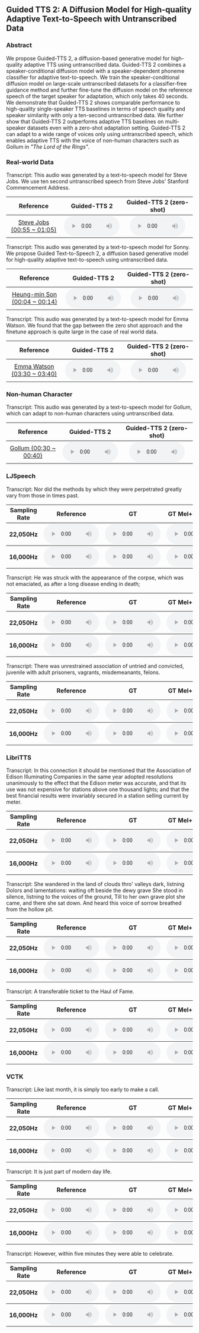 ## Guided TTS 2: A Diffusion Model for High-quality Adaptive Text-to-Speech with Untranscribed Data

### Abstract

We propose Guided-TTS 2, a diffusion-based generative model for high-quality adaptive TTS using untranscribed data. Guided-TTS 2 combines a speaker-conditional diffusion model with a speaker-dependent phoneme classifier for adaptive text-to-speech. We train the speaker-conditional diffusion model on large-scale untranscribed datasets for a classifier-free guidance method and further fine-tune the diffusion model on the reference speech of the target speaker for adaptation, which only takes 40 seconds. We demonstrate that Guided-TTS 2 shows comparable performance to high-quality single-speaker TTS baselines in terms of speech quality and speaker similarity with only a ten-second untranscribed data. We further show that Guided-TTS 2 outperforms adaptive TTS baselines on multi-speaker datasets even with a zero-shot adaptation setting. Guided-TTS 2 can adapt to a wide range of voices only using untranscribed speech, which enables adaptive TTS with the voice of non-human characters such as Gollum in _"The Lord of the Rings"_.


### Real-world Data

Transcript: This audio was generated by a text-to-speech model for Steve Jobs. We use ten second untranscribed speech from Steve Jobs' Stanford Commencement Address.
<table>
	<thead>
		<tr>
			<th style="text-align: center">Reference</th>
			<th style="text-align: center">Guided-TTS 2</th>
			<th style="text-align: center">Guided-TTS 2 (zero-shot)</th>
		</tr>
	</thead>
	<tbody>
		<tr>
			<td style="text-align: center"><a href="https://www.youtube.com/watch?v=UF8uR6Z6KLc">Steve Jobs (00:55 ~ 01:05)</a></td>
			<td style="text-align: center"><audio controls style="width: 150px;"><source src="wavs/Jobs/1_guidedtts2.wav" type="audio/wav"></audio></td>
			<td style="text-align: center"><audio controls style="width: 150px;"><source src="wavs/Jobs/1_guidedtts2_zero.wav" type="audio/wav"></audio></td>
		</tr>
	</tbody>
</table>

Transcript: This audio was generated by a text-to-speech model for Sonny. We propose Guided Text-to-Speech 2, a diffusion based generative model for high-quality adaptive text-to-speech using untranscribed data.
<table>
	<thead>
		<tr>
			<th style="text-align: center">Reference</th>
			<th style="text-align: center">Guided-TTS 2</th>
			<th style="text-align: center">Guided-TTS 2 (zero-shot)</th>
		</tr>
	</thead>
	<tbody>
		<tr>
			<td style="text-align: center"><a href="https://www.youtube.com/watch?v=9HNuti1Kt1o?start=4&end=14">Heung-min Son (00:04 ~ 00:14)</a></td>
			<td style="text-align: center"><audio controls style="width: 150px;"><source src="wavs/Son/1_guidedtts2.wav" type="audio/wav"></audio></td>
			<td style="text-align: center"><audio controls style="width: 150px;"><source src="wavs/Son/1_guidedtts2_zero.wav" type="audio/wav"></audio></td>
		</tr>
	</tbody>
</table>

Transcript: This audio was generated by a text-to-speech model for Emma Watson. We found that the gap between the zero shot approach and the finetune approach is quite large in the case of real world data.
<table>
	<thead>
		<tr>
			<th style="text-align: center">Reference</th>
			<th style="text-align: center">Guided-TTS 2</th>
			<th style="text-align: center">Guided-TTS 2 (zero-shot)</th>
		</tr>
	</thead>
	<tbody>
		<tr>
			<td style="text-align: center"><a href="https://www.youtube.com/watch?v=SLEvWp8JS1c">Emma Watson (03:30 ~ 03:40)</a></td>
			<td style="text-align: center"><audio controls style="width: 150px;"><source src="wavs/Watson/1_guidedtts2.wav" type="audio/wav"></audio></td>
			<td style="text-align: center"><audio controls style="width: 150px;"><source src="wavs/Watson/1_guidedtts2_zero.wav" type="audio/wav"></audio></td>
		</tr>
	</tbody>
</table>


### Non-human Character

Transcript: This audio was generated by a text-to-speech model for Gollum, which can adapt to non-human characters using untranscribed data.
<table>
	<thead>
		<tr>
			<th style="text-align: center">Reference</th>
			<th style="text-align: center">Guided-TTS 2</th>
			<th style="text-align: center">Guided-TTS 2 (zero-shot)</th>
		</tr>
	</thead>
	<tbody>
		<tr>
			<td style="text-align: center"><a href="https://www.youtube.com/watch?v=NB2CNr692RE">Gollum (00:30 ~ 00:40)</a></td>
			<td style="text-align: center"><audio controls style="width: 150px;"><source src="wavs/Gollum/1_guidedtts2.wav" type="audio/wav"></audio></td>
			<td style="text-align: center"><audio controls style="width: 150px;"><source src="wavs/Gollum/1_guidedtts2_zero.wav" type="audio/wav"></audio></td>
		</tr>
	</tbody>
</table>

### LJSpeech

Transcript: Nor did the methods by which they were perpetrated greatly vary from those in times past.
<table>
	<thead>
		<tr>
			<th style="text-align: center">Sampling Rate</th>
			<th style="text-align: center">Reference</th>
			<th style="text-align: center">GT</th>
			<th style="text-align: center">GT Mel+HiFi-GAN</th>
			<th style="text-align: center">Grad-TTS</th>
			<th style="text-align: center">Guided-TTS</th>
			<th style="text-align: center">Guided-TTS 2</th>
			<th style="text-align: center">Guided-TTS 2 (zero-shot)</th>
			<th style="text-align: center">YourTTS</th>
			<th style="text-align: center">Meta-StyleSpeech</th>
		</tr>
	</thead>
	<tbody>
		<tr>
			<th style="text-align: center">22,050Hz</th>
			<td style="text-align: center"><audio controls style="width: 150px;"><source src="wavs/LJ_22k/1_reference.wav" type="audio/wav"></audio></td>
			<td style="text-align: center"><audio controls style="width: 150px;"><source src="wavs/LJ_22k/1_gt.wav" type="audio/wav"></audio></td>
			<td style="text-align: center"><audio controls style="width: 150px;"><source src="wavs/LJ_22k/1_hifi.wav" type="audio/wav"></audio></td>
			<td style="text-align: center"><audio controls style="width: 150px;"><source src="wavs/LJ_22k/1_gradtts.wav" type="audio/wav"></audio></td>
			<td style="text-align: center"><audio controls style="width: 150px;"><source src="wavs/LJ_22k/1_guidedtts.wav" type="audio/wav"></audio></td>
			<td style="text-align: center"><audio controls style="width: 150px;"><source src="wavs/LJ_22k/1_guidedtts2.wav" type="audio/wav"></audio></td>
			<td style="text-align: center"><audio controls style="width: 150px;"><source src="wavs/LJ_22k/1_guidedtts2_zero.wav" type="audio/wav"></audio></td>
			<th style="text-align: center"></th>
			<th style="text-align: center"></th>
		</tr>
	</tbody>
	<tbody>
		<tr>
			<th style="text-align: center">16,000Hz</th>
			<td style="text-align: center"><audio controls style="width: 150px;"><source src="wavs/LJ_16k/1_reference.wav" type="audio/wav"></audio></td>
			<td style="text-align: center"><audio controls style="width: 150px;"><source src="wavs/LJ_16k/1_gt.wav" type="audio/wav"></audio></td>
			<td style="text-align: center"><audio controls style="width: 150px;"><source src="wavs/LJ_16k/1_hifi.wav" type="audio/wav"></audio></td>
			<td style="text-align: center"><audio controls style="width: 150px;"><source src="wavs/LJ_16k/1_gradtts.wav" type="audio/wav"></audio></td>
			<td style="text-align: center"><audio controls style="width: 150px;"><source src="wavs/LJ_16k/1_guidedtts.wav" type="audio/wav"></audio></td>
			<td style="text-align: center"><audio controls style="width: 150px;"><source src="wavs/LJ_16k/1_guidedtts2.wav" type="audio/wav"></audio></td>
			<td style="text-align: center"><audio controls style="width: 150px;"><source src="wavs/LJ_16k/1_guidedtts2_zero.wav" type="audio/wav"></audio></td>
			<td style="text-align: center"><audio controls style="width: 150px;"><source src="wavs/LJ_16k/1_yourtts.wav" type="audio/wav"></audio></td>
			<td style="text-align: center"><audio controls style="width: 150px;"><source src="wavs/LJ_16k/1_metastylespeech.wav" type="audio/wav"></audio></td>
		</tr>
	</tbody>
</table>

Transcript: He was struck with the appearance of the corpse, which was not emaciated, as after a long disease ending in death;
<table>
	<thead>
		<tr>
			<th style="text-align: center">Sampling Rate</th>
			<th style="text-align: center">Reference</th>
			<th style="text-align: center">GT</th>
			<th style="text-align: center">GT Mel+HiFi-GAN</th>
			<th style="text-align: center">Grad-TTS</th>
			<th style="text-align: center">Guided-TTS</th>
			<th style="text-align: center">Guided-TTS 2</th>
			<th style="text-align: center">Guided-TTS 2 (zero-shot)</th>
			<th style="text-align: center">YourTTS</th>
			<th style="text-align: center">Meta-StyleSpeech</th>
		</tr>
	</thead>
	<tbody>
		<tr>
			<th style="text-align: center">22,050Hz</th>
			<td style="text-align: center"><audio controls style="width: 150px;"><source src="wavs/LJ_22k/2_reference.wav" type="audio/wav"></audio></td>
			<td style="text-align: center"><audio controls style="width: 150px;"><source src="wavs/LJ_22k/2_gt.wav" type="audio/wav"></audio></td>
			<td style="text-align: center"><audio controls style="width: 150px;"><source src="wavs/LJ_22k/2_hifi.wav" type="audio/wav"></audio></td>
			<td style="text-align: center"><audio controls style="width: 150px;"><source src="wavs/LJ_22k/2_gradtts.wav" type="audio/wav"></audio></td>
			<td style="text-align: center"><audio controls style="width: 150px;"><source src="wavs/LJ_22k/2_guidedtts.wav" type="audio/wav"></audio></td>
			<td style="text-align: center"><audio controls style="width: 150px;"><source src="wavs/LJ_22k/2_guidedtts2.wav" type="audio/wav"></audio></td>
			<td style="text-align: center"><audio controls style="width: 150px;"><source src="wavs/LJ_22k/2_guidedtts2_zero.wav" type="audio/wav"></audio></td>
			<th style="text-align: center"></th>
			<th style="text-align: center"></th>
		</tr>
	</tbody>
	<tbody>
		<tr>
			<th style="text-align: center">16,000Hz</th>
			<td style="text-align: center"><audio controls style="width: 150px;"><source src="wavs/LJ_16k/2_reference.wav" type="audio/wav"></audio></td>
			<td style="text-align: center"><audio controls style="width: 150px;"><source src="wavs/LJ_16k/2_gt.wav" type="audio/wav"></audio></td>
			<td style="text-align: center"><audio controls style="width: 150px;"><source src="wavs/LJ_16k/2_hifi.wav" type="audio/wav"></audio></td>
			<td style="text-align: center"><audio controls style="width: 150px;"><source src="wavs/LJ_16k/2_gradtts.wav" type="audio/wav"></audio></td>
			<td style="text-align: center"><audio controls style="width: 150px;"><source src="wavs/LJ_16k/2_guidedtts.wav" type="audio/wav"></audio></td>
			<td style="text-align: center"><audio controls style="width: 150px;"><source src="wavs/LJ_16k/2_guidedtts2.wav" type="audio/wav"></audio></td>
			<td style="text-align: center"><audio controls style="width: 150px;"><source src="wavs/LJ_16k/2_guidedtts2_zero.wav" type="audio/wav"></audio></td>
			<td style="text-align: center"><audio controls style="width: 150px;"><source src="wavs/LJ_16k/2_yourtts.wav" type="audio/wav"></audio></td>
			<td style="text-align: center"><audio controls style="width: 150px;"><source src="wavs/LJ_16k/2_metastylespeech.wav" type="audio/wav"></audio></td>
		</tr>
	</tbody>
</table>

Transcript: There was unrestrained association of untried and convicted, juvenile with adult prisoners, vagrants, misdemeanants, felons.
<table>
	<thead>
		<tr>
			<th style="text-align: center">Sampling Rate</th>
			<th style="text-align: center">Reference</th>
			<th style="text-align: center">GT</th>
			<th style="text-align: center">GT Mel+HiFi-GAN</th>
			<th style="text-align: center">Grad-TTS</th>
			<th style="text-align: center">Guided-TTS</th>
			<th style="text-align: center">Guided-TTS 2</th>
			<th style="text-align: center">Guided-TTS 2 (zero-shot)</th>
			<th style="text-align: center">YourTTS</th>
			<th style="text-align: center">Meta-StyleSpeech</th>
		</tr>
	</thead>
	<tbody>
		<tr>
			<th style="text-align: center">22,050Hz</th>
			<td style="text-align: center"><audio controls style="width: 150px;"><source src="wavs/LJ_22k/3_reference.wav" type="audio/wav"></audio></td>
			<td style="text-align: center"><audio controls style="width: 150px;"><source src="wavs/LJ_22k/3_gt.wav" type="audio/wav"></audio></td>
			<td style="text-align: center"><audio controls style="width: 150px;"><source src="wavs/LJ_22k/3_hifi.wav" type="audio/wav"></audio></td>
			<td style="text-align: center"><audio controls style="width: 150px;"><source src="wavs/LJ_22k/3_gradtts.wav" type="audio/wav"></audio></td>
			<td style="text-align: center"><audio controls style="width: 150px;"><source src="wavs/LJ_22k/3_guidedtts.wav" type="audio/wav"></audio></td>
			<td style="text-align: center"><audio controls style="width: 150px;"><source src="wavs/LJ_22k/3_guidedtts2.wav" type="audio/wav"></audio></td>
			<td style="text-align: center"><audio controls style="width: 150px;"><source src="wavs/LJ_22k/3_guidedtts2_zero.wav" type="audio/wav"></audio></td>
			<th style="text-align: center"></th>
			<th style="text-align: center"></th>
		</tr>
	</tbody>
	<tbody>
		<tr>
			<th style="text-align: center">16,000Hz</th>
			<td style="text-align: center"><audio controls style="width: 150px;"><source src="wavs/LJ_16k/3_reference.wav" type="audio/wav"></audio></td>
			<td style="text-align: center"><audio controls style="width: 150px;"><source src="wavs/LJ_16k/3_gt.wav" type="audio/wav"></audio></td>
			<td style="text-align: center"><audio controls style="width: 150px;"><source src="wavs/LJ_16k/3_hifi.wav" type="audio/wav"></audio></td>
			<td style="text-align: center"><audio controls style="width: 150px;"><source src="wavs/LJ_16k/3_gradtts.wav" type="audio/wav"></audio></td>
			<td style="text-align: center"><audio controls style="width: 150px;"><source src="wavs/LJ_16k/3_guidedtts.wav" type="audio/wav"></audio></td>
			<td style="text-align: center"><audio controls style="width: 150px;"><source src="wavs/LJ_16k/3_guidedtts2.wav" type="audio/wav"></audio></td>
			<td style="text-align: center"><audio controls style="width: 150px;"><source src="wavs/LJ_16k/3_guidedtts2_zero.wav" type="audio/wav"></audio></td>
			<td style="text-align: center"><audio controls style="width: 150px;"><source src="wavs/LJ_16k/3_yourtts.wav" type="audio/wav"></audio></td>
			<td style="text-align: center"><audio controls style="width: 150px;"><source src="wavs/LJ_16k/3_metastylespeech.wav" type="audio/wav"></audio></td>
		</tr>
	</tbody>
</table>

### LibriTTS

Transcript: In this connection it should be mentioned that the Association of Edison Illuminating Companies in the same year adopted resolutions unanimously to the effect that the Edison meter was accurate, and that its use was not expensive for stations above one thousand lights; and that the best financial results were invariably secured in a station selling current by meter.
<table>
	<thead>
		<tr>
			<th style="text-align: center">Sampling Rate</th>
			<th style="text-align: center">Reference</th>
			<th style="text-align: center">GT</th>
			<th style="text-align: center">GT Mel+HiFi-GAN</th>
			<th style="text-align: center">Guided-TTS 2</th>
			<th style="text-align: center">Guided-TTS 2 (zero-shot)</th>
			<th style="text-align: center">YourTTS</th>
			<th style="text-align: center">Meta-StyleSpeech</th>
		</tr>
	</thead>
	<tbody>
		<tr>
			<th style="text-align: center">22,050Hz</th>
			<td style="text-align: center"><audio controls style="width: 150px;"><source src="wavs/LibriTTS_22k/1_reference.wav" type="audio/wav"></audio></td>
			<td style="text-align: center"><audio controls style="width: 150px;"><source src="wavs/LibriTTS_22k/1_gt.wav" type="audio/wav"></audio></td>
			<td style="text-align: center"><audio controls style="width: 150px;"><source src="wavs/LibriTTS_22k/1_hifi.wav" type="audio/wav"></audio></td>
			<td style="text-align: center"><audio controls style="width: 150px;"><source src="wavs/LibriTTS_22k/1_guidedtts2.wav" type="audio/wav"></audio></td>
			<td style="text-align: center"><audio controls style="width: 150px;"><source src="wavs/LibriTTS_22k/1_guidedtts2_zero.wav" type="audio/wav"></audio></td>
			<td style="text-align: center"></td>
			<td style="text-align: center"></td>
		</tr>
	</tbody>
	<tbody>
		<tr>
			<th style="text-align: center">16,000Hz</th>
			<td style="text-align: center"><audio controls style="width: 150px;"><source src="wavs/LibriTTS_16k/1_reference.wav" type="audio/wav"></audio></td>
			<td style="text-align: center"><audio controls style="width: 150px;"><source src="wavs/LibriTTS_16k/1_gt.wav" type="audio/wav"></audio></td>
			<td style="text-align: center"><audio controls style="width: 150px;"><source src="wavs/LibriTTS_16k/1_hifi.wav" type="audio/wav"></audio></td>
			<td style="text-align: center"><audio controls style="width: 150px;"><source src="wavs/LibriTTS_16k/1_guidedtts2.wav" type="audio/wav"></audio></td>
			<td style="text-align: center"><audio controls style="width: 150px;"><source src="wavs/LibriTTS_16k/1_guidedtts2_zero.wav" type="audio/wav"></audio></td>
			<td style="text-align: center"><audio controls style="width: 150px;"><source src="wavs/LibriTTS_16k/1_yourtts.wav" type="audio/wav"></audio></td>
			<td style="text-align: center"><audio controls style="width: 150px;"><source src="wavs/LibriTTS_16k/1_metastylespeech.wav" type="audio/wav"></audio></td>
		</tr>
	</tbody>
</table>

Transcript: She wandered in the land of clouds thro' valleys dark, listning Dolors and lamentations: waiting oft beside the dewy grave She stood in silence, listning to the voices of the ground, Till to her own grave plot she came, and there she sat down. And heard this voice of sorrow breathed from the hollow pit.
<table>
	<thead>
		<tr>
			<th style="text-align: center">Sampling Rate</th>
			<th style="text-align: center">Reference</th>
			<th style="text-align: center">GT</th>
			<th style="text-align: center">GT Mel+HiFi-GAN</th>
			<th style="text-align: center">Guided-TTS 2</th>
			<th style="text-align: center">Guided-TTS 2 (zero-shot)</th>
			<th style="text-align: center">YourTTS</th>
			<th style="text-align: center">Meta-StyleSpeech</th>
		</tr>
	</thead>
	<tbody>
		<tr>
			<th style="text-align: center">22,050Hz</th>
			<td style="text-align: center"><audio controls style="width: 150px;"><source src="wavs/LibriTTS_22k/2_reference.wav" type="audio/wav"></audio></td>
			<td style="text-align: center"><audio controls style="width: 150px;"><source src="wavs/LibriTTS_22k/2_gt.wav" type="audio/wav"></audio></td>
			<td style="text-align: center"><audio controls style="width: 150px;"><source src="wavs/LibriTTS_22k/2_hifi.wav" type="audio/wav"></audio></td>
			<td style="text-align: center"><audio controls style="width: 150px;"><source src="wavs/LibriTTS_22k/2_guidedtts2.wav" type="audio/wav"></audio></td>
			<td style="text-align: center"><audio controls style="width: 150px;"><source src="wavs/LibriTTS_22k/2_guidedtts2_zero.wav" type="audio/wav"></audio></td>
			<td style="text-align: center"></td>
			<td style="text-align: center"></td>
		</tr>
	</tbody>
	<tbody>
		<tr>
			<th style="text-align: center">16,000Hz</th>
			<td style="text-align: center"><audio controls style="width: 150px;"><source src="wavs/LibriTTS_16k/2_reference.wav" type="audio/wav"></audio></td>
			<td style="text-align: center"><audio controls style="width: 150px;"><source src="wavs/LibriTTS_16k/2_gt.wav" type="audio/wav"></audio></td>
			<td style="text-align: center"><audio controls style="width: 150px;"><source src="wavs/LibriTTS_16k/2_hifi.wav" type="audio/wav"></audio></td>
			<td style="text-align: center"><audio controls style="width: 150px;"><source src="wavs/LibriTTS_16k/2_guidedtts2.wav" type="audio/wav"></audio></td>
			<td style="text-align: center"><audio controls style="width: 150px;"><source src="wavs/LibriTTS_16k/2_guidedtts2_zero.wav" type="audio/wav"></audio></td>
			<td style="text-align: center"><audio controls style="width: 150px;"><source src="wavs/LibriTTS_16k/2_yourtts.wav" type="audio/wav"></audio></td>
			<td style="text-align: center"><audio controls style="width: 150px;"><source src="wavs/LibriTTS_16k/2_metastylespeech.wav" type="audio/wav"></audio></td>
		</tr>
	</tbody>
</table>

Transcript: A transferable ticket to the Haul of Fame.
<table>
	<thead>
		<tr>
			<th style="text-align: center">Sampling Rate</th>
			<th style="text-align: center">Reference</th>
			<th style="text-align: center">GT</th>
			<th style="text-align: center">GT Mel+HiFi-GAN</th>
			<th style="text-align: center">Guided-TTS 2</th>
			<th style="text-align: center">Guided-TTS 2 (zero-shot)</th>
			<th style="text-align: center">YourTTS</th>
			<th style="text-align: center">Meta-StyleSpeech</th>
		</tr>
	</thead>
	<tbody>
		<tr>
			<th style="text-align: center">22,050Hz</th>
			<td style="text-align: center"><audio controls style="width: 150px;"><source src="wavs/LibriTTS_22k/3_reference.wav" type="audio/wav"></audio></td>
			<td style="text-align: center"><audio controls style="width: 150px;"><source src="wavs/LibriTTS_22k/3_gt.wav" type="audio/wav"></audio></td>
			<td style="text-align: center"><audio controls style="width: 150px;"><source src="wavs/LibriTTS_22k/3_hifi.wav" type="audio/wav"></audio></td>
			<td style="text-align: center"><audio controls style="width: 150px;"><source src="wavs/LibriTTS_22k/3_guidedtts2.wav" type="audio/wav"></audio></td>
			<td style="text-align: center"><audio controls style="width: 150px;"><source src="wavs/LibriTTS_22k/3_guidedtts2_zero.wav" type="audio/wav"></audio></td>
			<td style="text-align: center"></td>
			<td style="text-align: center"></td>
		</tr>
	</tbody>
	<tbody>
		<tr>
			<th style="text-align: center">16,000Hz</th>
			<td style="text-align: center"><audio controls style="width: 150px;"><source src="wavs/LibriTTS_16k/3_reference.wav" type="audio/wav"></audio></td>
			<td style="text-align: center"><audio controls style="width: 150px;"><source src="wavs/LibriTTS_16k/3_gt.wav" type="audio/wav"></audio></td>
			<td style="text-align: center"><audio controls style="width: 150px;"><source src="wavs/LibriTTS_16k/3_hifi.wav" type="audio/wav"></audio></td>
			<td style="text-align: center"><audio controls style="width: 150px;"><source src="wavs/LibriTTS_16k/3_guidedtts2.wav" type="audio/wav"></audio></td>
			<td style="text-align: center"><audio controls style="width: 150px;"><source src="wavs/LibriTTS_16k/3_guidedtts2_zero.wav" type="audio/wav"></audio></td>
			<td style="text-align: center"><audio controls style="width: 150px;"><source src="wavs/LibriTTS_16k/3_yourtts.wav" type="audio/wav"></audio></td>
			<td style="text-align: center"><audio controls style="width: 150px;"><source src="wavs/LibriTTS_16k/3_metastylespeech.wav" type="audio/wav"></audio></td>
		</tr>
	</tbody>
</table>

### VCTK

Transcript: Like last month, it is simply too early to make a call.
<table>
	<thead>
		<tr>
			<th style="text-align: center">Sampling Rate</th>
			<th style="text-align: center">Reference</th>
			<th style="text-align: center">GT</th>
			<th style="text-align: center">GT Mel+HiFi-GAN</th>
			<th style="text-align: center">Guided-TTS 2</th>
			<th style="text-align: center">Guided-TTS 2 (zero-shot)</th>
			<th style="text-align: center">YourTTS</th>
			<th style="text-align: center">Meta-StyleSpeech</th>
		</tr>
	</thead>
	<tbody>
		<tr>
			<th style="text-align: center">22,050Hz</th>
			<td style="text-align: center"><audio controls style="width: 150px;"><source src="wavs/VCTK_22k/1_reference.wav" type="audio/wav"></audio></td>
			<td style="text-align: center"><audio controls style="width: 150px;"><source src="wavs/VCTK_22k/1_gt.wav" type="audio/wav"></audio></td>
			<td style="text-align: center"><audio controls style="width: 150px;"><source src="wavs/VCTK_22k/1_hifi.wav" type="audio/wav"></audio></td>
			<td style="text-align: center"><audio controls style="width: 150px;"><source src="wavs/VCTK_22k/1_guidedtts2.wav" type="audio/wav"></audio></td>
			<td style="text-align: center"><audio controls style="width: 150px;"><source src="wavs/VCTK_22k/1_guidedtts2_zero.wav" type="audio/wav"></audio></td>
			<td style="text-align: center"></td>
			<td style="text-align: center"></td>
		</tr>
	</tbody>
	<tbody>
		<tr>
			<th style="text-align: center">16,000Hz</th>
			<td style="text-align: center"><audio controls style="width: 150px;"><source src="wavs/VCTK_16k/1_reference.wav" type="audio/wav"></audio></td>
			<td style="text-align: center"><audio controls style="width: 150px;"><source src="wavs/VCTK_16k/1_gt.wav" type="audio/wav"></audio></td>
			<td style="text-align: center"><audio controls style="width: 150px;"><source src="wavs/VCTK_16k/1_hifi.wav" type="audio/wav"></audio></td>
			<td style="text-align: center"><audio controls style="width: 150px;"><source src="wavs/VCTK_16k/1_guidedtts2.wav" type="audio/wav"></audio></td>
			<td style="text-align: center"><audio controls style="width: 150px;"><source src="wavs/VCTK_16k/1_guidedtts2_zero.wav" type="audio/wav"></audio></td>
			<td style="text-align: center"><audio controls style="width: 150px;"><source src="wavs/VCTK_16k/1_yourtts.wav" type="audio/wav"></audio></td>
			<td style="text-align: center"><audio controls style="width: 150px;"><source src="wavs/VCTK_16k/1_metastylespeech.wav" type="audio/wav"></audio></td>
		</tr>
	</tbody>
</table>

Transcript: It is just part of modern day life.
<table>
	<thead>
		<tr>
			<th style="text-align: center">Sampling Rate</th>
			<th style="text-align: center">Reference</th>
			<th style="text-align: center">GT</th>
			<th style="text-align: center">GT Mel+HiFi-GAN</th>
			<th style="text-align: center">Guided-TTS 2</th>
			<th style="text-align: center">Guided-TTS 2 (zero-shot)</th>
			<th style="text-align: center">YourTTS</th>
			<th style="text-align: center">Meta-StyleSpeech</th>
		</tr>
	</thead>
	<tbody>
		<tr>
			<th style="text-align: center">22,050Hz</th>
			<td style="text-align: center"><audio controls style="width: 150px;"><source src="wavs/VCTK_22k/2_reference.wav" type="audio/wav"></audio></td>
			<td style="text-align: center"><audio controls style="width: 150px;"><source src="wavs/VCTK_22k/2_gt.wav" type="audio/wav"></audio></td>
			<td style="text-align: center"><audio controls style="width: 150px;"><source src="wavs/VCTK_22k/2_hifi.wav" type="audio/wav"></audio></td>
			<td style="text-align: center"><audio controls style="width: 150px;"><source src="wavs/VCTK_22k/2_guidedtts2.wav" type="audio/wav"></audio></td>
			<td style="text-align: center"><audio controls style="width: 150px;"><source src="wavs/VCTK_22k/2_guidedtts2_zero.wav" type="audio/wav"></audio></td>
			<td style="text-align: center"></td>
			<td style="text-align: center"></td>
		</tr>
	</tbody>
	<tbody>
		<tr>
			<th style="text-align: center">16,000Hz</th>
			<td style="text-align: center"><audio controls style="width: 150px;"><source src="wavs/VCTK_16k/2_reference.wav" type="audio/wav"></audio></td>
			<td style="text-align: center"><audio controls style="width: 150px;"><source src="wavs/VCTK_16k/2_gt.wav" type="audio/wav"></audio></td>
			<td style="text-align: center"><audio controls style="width: 150px;"><source src="wavs/VCTK_16k/2_hifi.wav" type="audio/wav"></audio></td>
			<td style="text-align: center"><audio controls style="width: 150px;"><source src="wavs/VCTK_16k/2_guidedtts2.wav" type="audio/wav"></audio></td>
			<td style="text-align: center"><audio controls style="width: 150px;"><source src="wavs/VCTK_16k/2_guidedtts2_zero.wav" type="audio/wav"></audio></td>
			<td style="text-align: center"><audio controls style="width: 150px;"><source src="wavs/VCTK_16k/2_yourtts.wav" type="audio/wav"></audio></td>
			<td style="text-align: center"><audio controls style="width: 150px;"><source src="wavs/VCTK_16k/2_metastylespeech.wav" type="audio/wav"></audio></td>
		</tr>
	</tbody>
</table>

Transcript: However, within five minutes they were able to celebrate.
<table>
	<thead>
		<tr>
			<th style="text-align: center">Sampling Rate</th>
			<th style="text-align: center">Reference</th>
			<th style="text-align: center">GT</th>
			<th style="text-align: center">GT Mel+HiFi-GAN</th>
			<th style="text-align: center">Guided-TTS 2</th>
			<th style="text-align: center">Guided-TTS 2 (zero-shot)</th>
			<th style="text-align: center">YourTTS</th>
			<th style="text-align: center">Meta-StyleSpeech</th>
		</tr>
	</thead>
	<tbody>
		<tr>
			<th style="text-align: center">22,050Hz</th>
			<td style="text-align: center"><audio controls style="width: 150px;"><source src="wavs/VCTK_22k/3_reference.wav" type="audio/wav"></audio></td>
			<td style="text-align: center"><audio controls style="width: 150px;"><source src="wavs/VCTK_22k/3_gt.wav" type="audio/wav"></audio></td>
			<td style="text-align: center"><audio controls style="width: 150px;"><source src="wavs/VCTK_22k/3_hifi.wav" type="audio/wav"></audio></td>
			<td style="text-align: center"><audio controls style="width: 150px;"><source src="wavs/VCTK_22k/3_guidedtts2.wav" type="audio/wav"></audio></td>
			<td style="text-align: center"><audio controls style="width: 150px;"><source src="wavs/VCTK_22k/3_guidedtts2_zero.wav" type="audio/wav"></audio></td>
			<td style="text-align: center"></td>
			<td style="text-align: center"></td>
		</tr>
	</tbody>
	<tbody>
		<tr>
			<th style="text-align: center">16,000Hz</th>
			<td style="text-align: center"><audio controls style="width: 150px;"><source src="wavs/VCTK_16k/3_reference.wav" type="audio/wav"></audio></td>
			<td style="text-align: center"><audio controls style="width: 150px;"><source src="wavs/VCTK_16k/3_gt.wav" type="audio/wav"></audio></td>
			<td style="text-align: center"><audio controls style="width: 150px;"><source src="wavs/VCTK_16k/3_hifi.wav" type="audio/wav"></audio></td>
			<td style="text-align: center"><audio controls style="width: 150px;"><source src="wavs/VCTK_16k/3_guidedtts2.wav" type="audio/wav"></audio></td>
			<td style="text-align: center"><audio controls style="width: 150px;"><source src="wavs/VCTK_16k/3_guidedtts2_zero.wav" type="audio/wav"></audio></td>
			<td style="text-align: center"><audio controls style="width: 150px;"><source src="wavs/VCTK_16k/3_yourtts.wav" type="audio/wav"></audio></td>
			<td style="text-align: center"><audio controls style="width: 150px;"><source src="wavs/VCTK_16k/3_metastylespeech.wav" type="audio/wav"></audio></td>
		</tr>
	</tbody>
</table>
